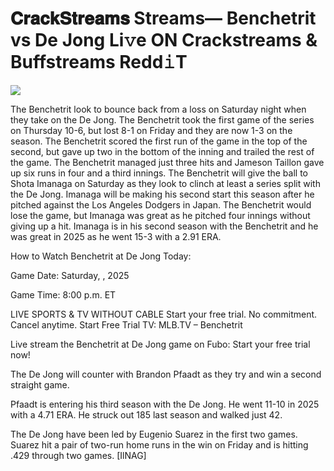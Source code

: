 # 𝐂𝐫𝐚𝐜𝐤𝐒𝐭𝐫𝐞𝐚𝐦𝐬 Streams— Benchetrit vs De Jong Li𝚟e ON Crackstreams & Buffstreams Redd𝚒T  
  
  
[![](https://i.imgur.com/qSNzIqt.png)](https://movie.rssnews.media/JeeQqBkHp.php)  
  
The Benchetrit look to bounce back from a loss on Saturday night when they take on the De Jong. The Benchetrit took the first game of the series on Thursday 10-6, but lost 8-1 on Friday and they are now 1-3 on the season. The Benchetrit scored the first run of the game in the top of the second, but gave up two in the bottom of the inning and trailed the rest of the game. The Benchetrit managed just three hits and Jameson Taillon gave up six runs in four and a third innings. The Benchetrit will give the ball to Shota Imanaga on Saturday as they look to clinch at least a series split with the De Jong. Imanaga will be making his second start this season after he pitched against the Los Angeles Dodgers in Japan. The Benchetrit would lose the game, but Imanaga was great as he pitched four innings without giving up a hit. Imanaga is in his second season with the Benchetrit and he was great in 2025 as he went 15-3 with a 2.91 ERA.

How to Watch Benchetrit at De Jong Today:

Game Date: Saturday, , 2025

Game Time: 8:00 p.m. ET

LIVE SPORTS & TV WITHOUT CABLE
Start your free trial. No commitment. Cancel anytime.
Start Free Trial
TV: MLB.TV – Benchetrit

Live stream the Benchetrit at De Jong game on Fubo: Start your free trial now!

The De Jong will counter with Brandon Pfaadt as they try and win a second straight game.

Pfaadt is entering his third season with the De Jong. He went 11-10 in 2025 with a 4.71 ERA. He struck out 185 last season and walked just 42.

The De Jong have been led by Eugenio Suarez in the first two games. Suarez hit a pair of two-run home runs in the win on Friday and is hitting .429 through two games. [IlNAG]